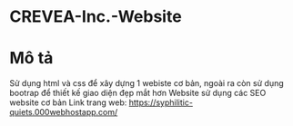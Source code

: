# CREVEA-Inc.-Website
# Mô tả
Sử dụng html và css để xây dựng 1 webiste cơ bản, ngoài ra còn sử dụng bootrap để thiết kế giao diện đẹp mắt hơn
Website sử dụng các SEO website cơ bản
Link trang web: https://syphilitic-quiets.000webhostapp.com/
